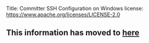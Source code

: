 Title: Committer SSH Configuration on Windows
license: https://www.apache.org/licenses/LICENSE-2.0

<script type="text/javascript">
location.href = location.href.replace(/^https?:\/\/[^\/]+\/dev\//, 'https://infra.apache.org/');
</script>


<h2>This information has moved to <a href="https://infra.apache.org/user-ssh.html">here</a></h2>

